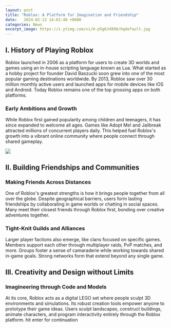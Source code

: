 ```yaml
---
layout: post
title: "Roblox: A Platform for Imagination and Friendship"
date:   2024-02-12 14:01:48 +0000
categories: News
excerpt_image: https://i.ytimg.com/vi/H-p5g0J4990/hqdefault.jpg
---
```

## I. History of Playing Roblox  

Roblox launched in 2006 as a platform for users to create 3D worlds and games using an in-house scripting language known as Lua. What started as a hobby project for founder David Baszucki soon grew into one of the most popular gaming destinations worldwide. By 2013, Roblox saw over 30 million monthly active users and launched apps for mobile devices like iOS and Android. Today Roblox remains one of the top grossing apps on both platforms.

### Early Ambitions and Growth
While Roblox first gained popularity among children and teenagers, it has since expanded to welcome all ages. Games like Adopt Me! and Jailbreak attracted millions of concurrent players daily. This helped fuel Roblox's growth into a vibrant online community where people connect through shared gameplay.


![](https://i.ytimg.com/vi/H-p5g0J4990/hqdefault.jpg)
## II. Building Friendships and Communities

### Making Friends Across Distances  
One of Roblox's greatest strengths is how it brings people together from all over the globe. Despite geographical barriers, users form lasting friendships by collaborating in game worlds or chatting in social spaces. Many meet their closest friends through Roblox first, bonding over creative adventures together.

### Tight-Knit Guilds and Alliances
Larger player factions also emerge, like clans focused on specific games. Members support each other through multiplayer raids, PvP matches, and more. Groups foster a sense of camaraderie while working towards shared in-game goals. Strong networks form that extend beyond any single game.

## III. Creativity and Design without Limits

### Imagineering through Code and Models
At its core, Roblox acts as a digital LEGO set where people sculpt 3D environments and simulations. Its robust creation tools empower anyone to prototype their game ideas. Users sculpt landscapes, construct buildings, animate characters, and program interactivity entirely through the Roblox platform. hit enter for continuation